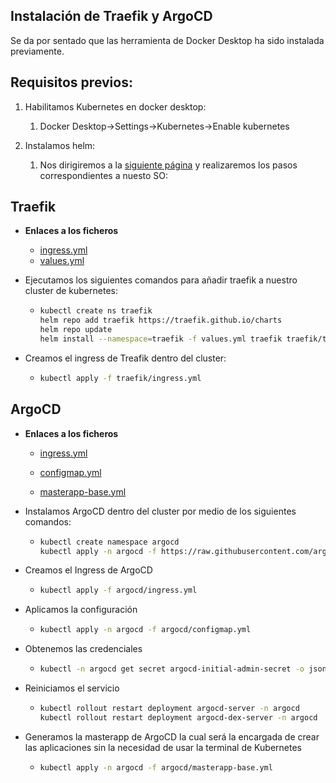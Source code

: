## Instalación de Traefik y ArgoCD

Se da por sentado que las herramienta de Docker Desktop ha sido instalada previamente.

## Requisitos previos:

1. Habilitamos Kubernetes en docker desktop:
   
   1. Docker Desktop→Settings→Kubernetes→Enable kubernetes

2. Instalamos helm:
   
   1. Nos dirigiremos a la [siguiente página](https://helm.sh/es/docs/intro/install/) y realizaremos los pasos correspondientes a nuesto SO:

## Traefik

- **Enlaces a los ficheros**
  
  - [ingress.yml](traefik/ingress.yml)
  - [values.yml](traefik/values.yml)

- Ejecutamos los siguientes comandos para añadir traefik a nuestro cluster de kubernetes:
  
  - ```bash
    kubectl create ns traefik
    helm repo add traefik https://traefik.github.io/charts
    helm repo update
    helm install --namespace=traefik -f values.yml traefik traefik/traefik
    ```

- Creamos el ingress de Treafik dentro del cluster:
  
  - ```bash
    kubectl apply -f traefik/ingress.yml
    ```

## ArgoCD

- **Enlaces a los ficheros**
  
  - [ingress.yml](argocd/ingress.yml)
  
  - [configmap.yml](argocd/configmap.yml)
  
  - [masterapp-base.yml](argocd/masterapp-base.yml)

- Instalamos ArgoCD dentro del cluster por medio de los siguientes comandos:
  
  - ```bash
    kubectl create namespace argocd
    kubectl apply -n argocd -f https://raw.githubusercontent.com/argoproj/argo-cd/stable/manifests/install.yaml
    ```

- Creamos el Ingress de ArgoCD
  
  - ```bash
    kubectl apply -f argocd/ingress.yml
    ```

- Aplicamos la configuración
  
  - ```bash
    kubectl apply -n argocd -f argocd/configmap.yml
    ```

- Obtenemos las credenciales
  
  - ```bash
    kubectl -n argocd get secret argocd-initial-admin-secret -o jsonpath="{.data.password}" | base64 -d
    ```

- Reiniciamos el servicio
  
  - ```bash
    kubectl rollout restart deployment argocd-server -n argocd
    kubectl rollout restart deployment argocd-dex-server -n argocd
    ```

- Generamos la masterapp de ArgoCD la cual será la encargada de crear las aplicaciones sin la necesidad de usar la terminal de Kubernetes
  
  - ```bash
    kubectl apply -n argocd -f argocd/masterapp-base.yml
    ```
